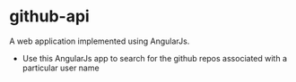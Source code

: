 # github-api #
A web application implemented using AngularJs. 

* Use this AngularJs app to search for the github repos associated with a particular user name
